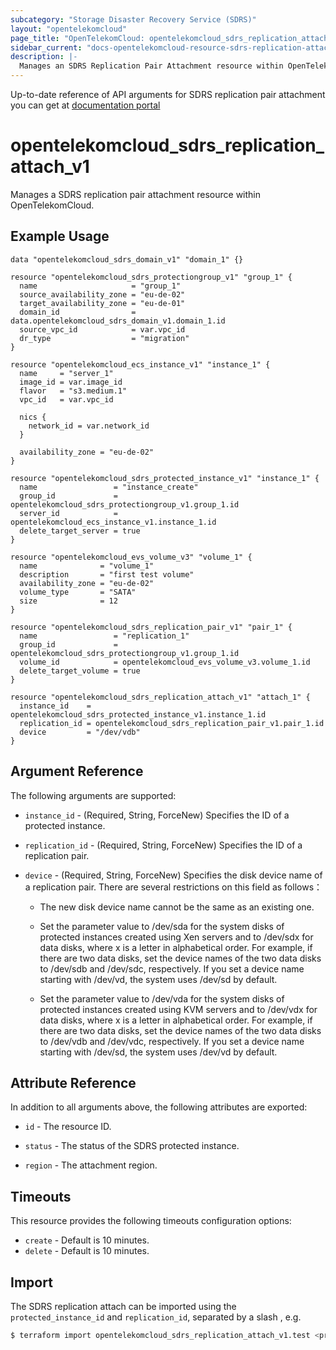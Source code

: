 ```yaml
---
subcategory: "Storage Disaster Recovery Service (SDRS)"
layout: "opentelekomcloud"
page_title: "OpenTelekomCloud: opentelekomcloud_sdrs_replication_attach_v1"
sidebar_current: "docs-opentelekomcloud-resource-sdrs-replication-attach-v1"
description: |-
  Manages an SDRS Replication Pair Attachment resource within OpenTelekomCloud.
---
```


Up-to-date reference of API arguments for SDRS replication pair attachment you can get at
[documentation portal](https://docs.otc.t-systems.com/storage-disaster-recovery-service/api-ref/sdrs_apis/protected_instance/index.html)

# opentelekomcloud_sdrs_replication_attach_v1

Manages a SDRS replication pair attachment resource within OpenTelekomCloud.

## Example Usage

```hcl
data "opentelekomcloud_sdrs_domain_v1" "domain_1" {}

resource "opentelekomcloud_sdrs_protectiongroup_v1" "group_1" {
  name                     = "group_1"
  source_availability_zone = "eu-de-02"
  target_availability_zone = "eu-de-01"
  domain_id                = data.opentelekomcloud_sdrs_domain_v1.domain_1.id
  source_vpc_id            = var.vpc_id
  dr_type                  = "migration"
}

resource "opentelekomcloud_ecs_instance_v1" "instance_1" {
  name     = "server_1"
  image_id = var.image_id
  flavor   = "s3.medium.1"
  vpc_id   = var.vpc_id

  nics {
    network_id = var.network_id
  }

  availability_zone = "eu-de-02"
}

resource "opentelekomcloud_sdrs_protected_instance_v1" "instance_1" {
  name                 = "instance_create"
  group_id             = opentelekomcloud_sdrs_protectiongroup_v1.group_1.id
  server_id            = opentelekomcloud_ecs_instance_v1.instance_1.id
  delete_target_server = true
}

resource "opentelekomcloud_evs_volume_v3" "volume_1" {
  name              = "volume_1"
  description       = "first test volume"
  availability_zone = "eu-de-02"
  volume_type       = "SATA"
  size              = 12
}

resource "opentelekomcloud_sdrs_replication_pair_v1" "pair_1" {
  name                 = "replication_1"
  group_id             = opentelekomcloud_sdrs_protectiongroup_v1.group_1.id
  volume_id            = opentelekomcloud_evs_volume_v3.volume_1.id
  delete_target_volume = true
}

resource "opentelekomcloud_sdrs_replication_attach_v1" "attach_1" {
  instance_id    = opentelekomcloud_sdrs_protected_instance_v1.instance_1.id
  replication_id = opentelekomcloud_sdrs_replication_pair_v1.pair_1.id
  device         = "/dev/vdb"
}
```

## Argument Reference

The following arguments are supported:

* `instance_id` - (Required, String, ForceNew) Specifies the ID of a protected instance.

* `replication_id` - (Required, String, ForceNew) Specifies the ID of a replication pair.

* `device` - (Required, String, ForceNew) Specifies the disk device name of a replication pair. There are several
  restrictions on this field as follows：

    + The new disk device name cannot be the same as an existing one.

    + Set the parameter value to /dev/sda for the system disks of protected instances created using Xen servers and to
      /dev/sdx for data disks, where x is a letter in alphabetical order. For example, if there are two data disks, set the
      device names of the two data disks to /dev/sdb and /dev/sdc, respectively. If you set a device name starting with
      /dev/vd, the system uses /dev/sd by default.

    + Set the parameter value to /dev/vda for the system disks of protected instances created using KVM servers and
      to /dev/vdx for data disks, where x is a letter in alphabetical order. For example, if there are two data disks,
      set the device names of the two data disks to /dev/vdb and /dev/vdc, respectively. If you set a device name starting
      with /dev/sd, the system uses /dev/vd by default.

## Attribute Reference

In addition to all arguments above, the following attributes are exported:

* `id` - The resource ID.

* `status` - The status of the SDRS protected instance.

* `region` - The attachment region.

## Timeouts

This resource provides the following timeouts configuration options:

* `create` - Default is 10 minutes.
* `delete` - Default is 10 minutes.

## Import

The SDRS replication attach can be imported using the `protected_instance_id` and `replication_id`, separated
by a slash , e.g.

```bash
$ terraform import opentelekomcloud_sdrs_replication_attach_v1.test <protected_instance_id>/<replication_id>
```
